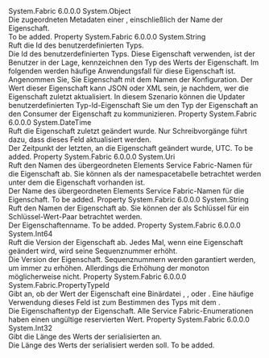 <Type Name="NamedPropertyMetadata" FullName="System.Fabric.NamedPropertyMetadata">
  <TypeSignature Language="C#" Value="public sealed class NamedPropertyMetadata" />
  <TypeSignature Language="ILAsm" Value=".class public auto ansi sealed beforefieldinit NamedPropertyMetadata extends System.Object" />
  <TypeSignature Language="DocId" Value="T:System.Fabric.NamedPropertyMetadata" />
  <TypeSignature Language="VB.NET" Value="Public NotInheritable Class NamedPropertyMetadata" />
  <TypeSignature Language="F#" Value="type NamedPropertyMetadata = class" />
  <AssemblyInfo>
    <AssemblyName>System.Fabric</AssemblyName>
    <AssemblyVersion>6.0.0.0</AssemblyVersion>
  </AssemblyInfo>
  <Base>
    <BaseTypeName>System.Object</BaseTypeName>
  </Base>
  <Interfaces />
  <Docs>
    <summary>
      <para>Die zugeordneten Metadaten einer <see cref="T:System.Fabric.NamedProperty" />, einschließlich der Name der Eigenschaft.</para>
    </summary>
    <remarks>To be added.</remarks>
  </Docs>
  <Members>
    <Member MemberName="CustomTypeId">
      <MemberSignature Language="C#" Value="public string CustomTypeId { get; }" />
      <MemberSignature Language="ILAsm" Value=".property instance string CustomTypeId" />
      <MemberSignature Language="DocId" Value="P:System.Fabric.NamedPropertyMetadata.CustomTypeId" />
      <MemberSignature Language="VB.NET" Value="Public ReadOnly Property CustomTypeId As String" />
      <MemberSignature Language="F#" Value="member this.CustomTypeId : string" Usage="System.Fabric.NamedPropertyMetadata.CustomTypeId" />
      <MemberType>Property</MemberType>
      <AssemblyInfo>
        <AssemblyName>System.Fabric</AssemblyName>
        <AssemblyVersion>6.0.0.0</AssemblyVersion>
      </AssemblyInfo>
      <ReturnValue>
        <ReturnType>System.String</ReturnType>
      </ReturnValue>
      <Docs>
        <summary>
          <para>Ruft die Id des benutzerdefinierten Typs.</para>
        </summary>
        <value>
          <para>Die Id des benutzerdefinierten Typs.</para>
        </value>
        <remarks>
          <para>Diese Eigenschaft verwenden, ist der Benutzer in der Lage, kennzeichnen den Typ des Werts der Eigenschaft. Im folgenden werden häufige Anwendungsfall für diese Eigenschaft ist. Angenommen Sie, Sie Eigenschaft mit dem Namen der Konfiguration. Der Wert dieser Eigenschaft kann JSON oder XML sein, je nachdem, wer die Eigenschaft zuletzt aktualisiert. In diesem Szenario können die Updater benutzerdefinierten Typ-Id-Eigenschaft Sie um den Typ der Eigenschaft an den Consumer der Eigenschaft zu kommunizieren.</para>
        </remarks>
      </Docs>
    </Member>
    <Member MemberName="LastModifiedUtc">
      <MemberSignature Language="C#" Value="public DateTime LastModifiedUtc { get; }" />
      <MemberSignature Language="ILAsm" Value=".property instance valuetype System.DateTime LastModifiedUtc" />
      <MemberSignature Language="DocId" Value="P:System.Fabric.NamedPropertyMetadata.LastModifiedUtc" />
      <MemberSignature Language="VB.NET" Value="Public ReadOnly Property LastModifiedUtc As DateTime" />
      <MemberSignature Language="F#" Value="member this.LastModifiedUtc : DateTime" Usage="System.Fabric.NamedPropertyMetadata.LastModifiedUtc" />
      <MemberType>Property</MemberType>
      <AssemblyInfo>
        <AssemblyName>System.Fabric</AssemblyName>
        <AssemblyVersion>6.0.0.0</AssemblyVersion>
      </AssemblyInfo>
      <ReturnValue>
        <ReturnType>System.DateTime</ReturnType>
      </ReturnValue>
      <Docs>
        <summary>
          <para>Ruft die Eigenschaft zuletzt geändert wurde. Nur Schreibvorgänge führt dazu, dass dieses Feld aktualisiert werden.</para>
        </summary>
        <value>
          <para>Der Zeitpunkt der letzten, an die Eigenschaft geändert wurde, UTC.</para>
        </value>
        <remarks>To be added.</remarks>
      </Docs>
    </Member>
    <Member MemberName="Parent">
      <MemberSignature Language="C#" Value="public Uri Parent { get; }" />
      <MemberSignature Language="ILAsm" Value=".property instance class System.Uri Parent" />
      <MemberSignature Language="DocId" Value="P:System.Fabric.NamedPropertyMetadata.Parent" />
      <MemberSignature Language="VB.NET" Value="Public ReadOnly Property Parent As Uri" />
      <MemberSignature Language="F#" Value="member this.Parent : Uri" Usage="System.Fabric.NamedPropertyMetadata.Parent" />
      <MemberType>Property</MemberType>
      <AssemblyInfo>
        <AssemblyName>System.Fabric</AssemblyName>
        <AssemblyVersion>6.0.0.0</AssemblyVersion>
      </AssemblyInfo>
      <ReturnValue>
        <ReturnType>System.Uri</ReturnType>
      </ReturnValue>
      <Docs>
        <summary>
          <para>Ruft den Namen des übergeordneten Elements Service Fabric-Namen für die Eigenschaft ab. Sie können als der namespacetabelle betrachtet werden unter dem die Eigenschaft vorhanden ist.</para>
        </summary>
        <value>
          <para>Der Name des übergeordneten Elements Service Fabric-Namen für die Eigenschaft.</para>
        </value>
        <remarks>To be added.</remarks>
      </Docs>
    </Member>
    <Member MemberName="PropertyName">
      <MemberSignature Language="C#" Value="public string PropertyName { get; }" />
      <MemberSignature Language="ILAsm" Value=".property instance string PropertyName" />
      <MemberSignature Language="DocId" Value="P:System.Fabric.NamedPropertyMetadata.PropertyName" />
      <MemberSignature Language="VB.NET" Value="Public ReadOnly Property PropertyName As String" />
      <MemberSignature Language="F#" Value="member this.PropertyName : string" Usage="System.Fabric.NamedPropertyMetadata.PropertyName" />
      <MemberType>Property</MemberType>
      <AssemblyInfo>
        <AssemblyName>System.Fabric</AssemblyName>
        <AssemblyVersion>6.0.0.0</AssemblyVersion>
      </AssemblyInfo>
      <ReturnValue>
        <ReturnType>System.String</ReturnType>
      </ReturnValue>
      <Docs>
        <summary>
          <para>Ruft den Namen der Eigenschaft ab. Sie können der als Schlüssel für ein Schlüssel-Wert-Paar betrachtet werden.</para>
        </summary>
        <value>
          <para>Der Eigenschaftenname.</para>
        </value>
        <remarks>To be added.</remarks>
      </Docs>
    </Member>
    <Member MemberName="SequenceNumber">
      <MemberSignature Language="C#" Value="public long SequenceNumber { get; }" />
      <MemberSignature Language="ILAsm" Value=".property instance int64 SequenceNumber" />
      <MemberSignature Language="DocId" Value="P:System.Fabric.NamedPropertyMetadata.SequenceNumber" />
      <MemberSignature Language="VB.NET" Value="Public ReadOnly Property SequenceNumber As Long" />
      <MemberSignature Language="F#" Value="member this.SequenceNumber : int64" Usage="System.Fabric.NamedPropertyMetadata.SequenceNumber" />
      <MemberType>Property</MemberType>
      <AssemblyInfo>
        <AssemblyName>System.Fabric</AssemblyName>
        <AssemblyVersion>6.0.0.0</AssemblyVersion>
      </AssemblyInfo>
      <ReturnValue>
        <ReturnType>System.Int64</ReturnType>
      </ReturnValue>
      <Docs>
        <summary>
          <para>Ruft die Version der Eigenschaft ab. Jedes Mal, wenn eine Eigenschaft geändert wird, wird seine Sequenznummer erhöht.</para>
        </summary>
        <value>
          <para>Die Version der Eigenschaft.</para>
        </value>
        <remarks>
          <para>Sequenznummern werden garantiert werden, um immer zu erhöhen. Allerdings die Erhöhung der monoton möglicherweise nicht.</para>
        </remarks>
      </Docs>
    </Member>
    <Member MemberName="TypeId">
      <MemberSignature Language="C#" Value="public System.Fabric.PropertyTypeId TypeId { get; }" />
      <MemberSignature Language="ILAsm" Value=".property instance valuetype System.Fabric.PropertyTypeId TypeId" />
      <MemberSignature Language="DocId" Value="P:System.Fabric.NamedPropertyMetadata.TypeId" />
      <MemberSignature Language="VB.NET" Value="Public ReadOnly Property TypeId As PropertyTypeId" />
      <MemberSignature Language="F#" Value="member this.TypeId : System.Fabric.PropertyTypeId" Usage="System.Fabric.NamedPropertyMetadata.TypeId" />
      <MemberType>Property</MemberType>
      <AssemblyInfo>
        <AssemblyName>System.Fabric</AssemblyName>
        <AssemblyVersion>6.0.0.0</AssemblyVersion>
      </AssemblyInfo>
      <ReturnValue>
        <ReturnType>System.Fabric.PropertyTypeId</ReturnType>
      </ReturnValue>
      <Docs>
        <summary>
          <para>Gibt an, ob der Wert der Eigenschaft eine Binärdatei <see cref="T:System.Int64" />, <see cref="T:System.Double" />, <see cref="T:System.String" /> oder <see cref="T:System.Guid" />. Eine häufige Verwendung dieses Feld ist zum Bestimmen des Typs mit dem <see cref="M:System.Fabric.NamedProperty.GetValue``1" />.</para>
        </summary>
        <value>
          <para>Die Eigenschaftentyp der Eigenschaft.</para>
        </value>
        <remarks>
          <para>Alle Service Fabric-Enumerationen haben einen ungültige reservierten Wert.</para>
        </remarks>
      </Docs>
    </Member>
    <Member MemberName="ValueSize">
      <MemberSignature Language="C#" Value="public int ValueSize { get; }" />
      <MemberSignature Language="ILAsm" Value=".property instance int32 ValueSize" />
      <MemberSignature Language="DocId" Value="P:System.Fabric.NamedPropertyMetadata.ValueSize" />
      <MemberSignature Language="VB.NET" Value="Public ReadOnly Property ValueSize As Integer" />
      <MemberSignature Language="F#" Value="member this.ValueSize : int" Usage="System.Fabric.NamedPropertyMetadata.ValueSize" />
      <MemberType>Property</MemberType>
      <AssemblyInfo>
        <AssemblyName>System.Fabric</AssemblyName>
        <AssemblyVersion>6.0.0.0</AssemblyVersion>
      </AssemblyInfo>
      <ReturnValue>
        <ReturnType>System.Int32</ReturnType>
      </ReturnValue>
      <Docs>
        <summary>
          <para>Gibt die Länge des Werts der serialisierten an.</para>
        </summary>
        <value>
          <para>Die Länge des Werts der serialisiert werden soll.</para>
        </value>
        <remarks>To be added.</remarks>
      </Docs>
    </Member>
  </Members>
</Type>